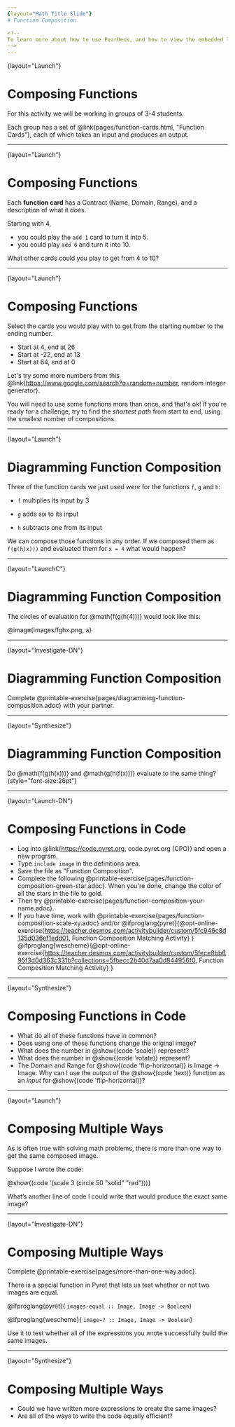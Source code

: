 ```yaml
---
{layout="Math Title Slide"}
# Function Composition

<!--
To learn more about how to use PearDeck, and how to view the embedded links on these slides without going into present mode visit https://help.peardeck.com/en
-->
---
```

{layout="Launch"}
# Composing Functions 

For this activity we will be working in groups of 3-4 students.

Each group has a set of @link{pages/function-cards.html, "Function Cards"}, each of which takes an input and produces an output. 

---
{layout="Launch"}
# Composing Functions

Each __function card__ has a Contract (Name, Domain, Range), and a description of what it does. 

Starting with 4, 
- you could play the `add 1` card to turn it into 5.
- you could play `add 6` and turn it into 10.

What other cards could you play to get from 4 to 10? 
 
---
{layout="Launch"}
# Composing Functions

Select the cards you would play with to get from the starting number to the ending number. 
- Start at 4, end at 26
- Start at -22, end at 13
- Start at 64, end at 0

Let's try some more numbers from this @link{https://www.google.com/search?q=random+number, random integer generator}.

You will need to use some functions more than once, and that's ok! If you're ready for a challenge, try to find the _shortest path_ from start to end, using the smallest number of compositions.

---
{layout="Launch"}
# Diagramming Function Composition

Three of the function cards we just used were for the functions `f`, `g` and `h`:

* `f` multiplies its input by 3

* `g` adds six to its input

* `h` subtracts one from its input

We can compose those functions in any order. If we composed them as `f(g(h(x)))` and evaluated them for `x = 4` what would happen?

---
{layout="LaunchC"}
# Diagramming Function Composition

The circles of evaluation for @math{f(g(h(4)))} would look like this:

@image{images/fghx.png, a}
 
---
{layout="Investigate-DN"}
# Diagramming Function Composition

Complete @printable-exercise{pages/diagramming-function-composition.adoc} with your partner.

---
{layout="Synthesize"}
# Diagramming Function Composition

Do @math{f(g(h(x)))} and @math{g(h(f(x)))} evaluate to the same thing? {style="font-size:26pt"}

<!--
Why not? _order matters!_
-->

---
{layout="Launch-DN"}
# Composing Functions in Code 

- Log into @link{https://code.pyret.org, code.pyret.org (CPO)} and open a new program.
- Type `include image` in the definitions area.
- Save the file as "Function Composition".
- Complete the following @printable-exercise{pages/function-composition-green-star.adoc}. When you're done, change the color of all the stars in the file to gold. 
- Then try @printable-exercise{pages/function-composition-your-name.adoc}.
- If you have time, work with @printable-exercise{pages/function-composition-scale-xy.adoc} and/or
@ifproglang{pyret}{@opt-online-exercise{https://teacher.desmos.com/activitybuilder/custom/5fc946c8d135d036ef1edd01, Function Composition Matching Activity}
}
@ifproglang{wescheme}{@opt-online-exercise{https://teacher.desmos.com/activitybuilder/custom/5fece8bb695f3d0d363c331b?collections=5fbecc2b40d7aa0d844956f0, Function Composition Matching Activity}
}

<!--
While students are exploring, be available for support but encourage student discussion to solve problems. Many student questions can be addressed with these responses:

Did you try drawing the Circle of Evaluation first? 
Did you check the contract? 
Have you pressed the Run button to save your Definitions changes?

Encourage students to practice writing comments in the code to describe what is being produced, using @ifproglang{wescheme}{`;`} @ifproglang{pyret}{`#`} at the beginning of the line.
-->


---
{layout="Synthesize"}
# Composing Functions in Code

- What do all of these functions have in common?
- Does using one of these functions change the original image?
- What does the number in @show{(code 'scale)} represent?
- What does the number in @show{(code 'rotate)} represent?
- The Domain and Range for @show{(code 'flip-horizontal)} is Image -> Image.  Why can I use the output of the @show{(code 'text)} function as an _input_ for @show{(code 'flip-horizontal)}?

<!-- 
Fun with Images!
Now that students have learned how to use all of these image-composing functions, you may want to give them a chance to create a design of their own, tasking them with using at least 4 functions to create an image of their choosing.

Our @link{../flags/index.shtml, Flags lesson} also dives deeper into image composition.
-->

---
{layout="Launch"}
# Composing Multiple Ways 

As is often true with solving math problems, there is more than one way to get the same composed image.

Suppose I wrote the code: 

@show{(code '(scale 3 (circle 50 "solid" "red")))}

What’s another line of code I could write that would produce the exact same image?
    
<!-- 
	@show{(code '(circle 150 "solid" "red"))}
-->

---
{layout="Investigate-DN"}
# Composing Multiple Ways 

Complete @printable-exercise{pages/more-than-one-way.adoc}.

There is a special function in Pyret that lets us test whether or not two images are equal.


@ifproglang{pyret}{
`images-equal :: Image, Image -> Boolean`}

@ifproglang{wescheme}{
	`image=? :: Image, Image -> Boolean`}

Use it to test whether all of the expressions you wrote successfully build the same images.

---
{layout="Synthesize"}
# Composing Multiple Ways 

- Could we have written more expressions to create the same images?
- Are all of the ways to write the code equally efficient?
